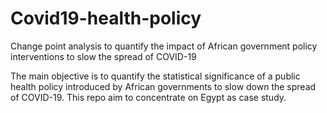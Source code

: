 # Covid19-health-policy
Change point analysis to quantify the impact of African government policy interventions to slow the spread of COVID-19

The main objective  is to quantify the statistical significance of a public health policy introduced by African governments to slow down the spread of COVID-19. This repo aim to concentrate on Egypt as case study.
